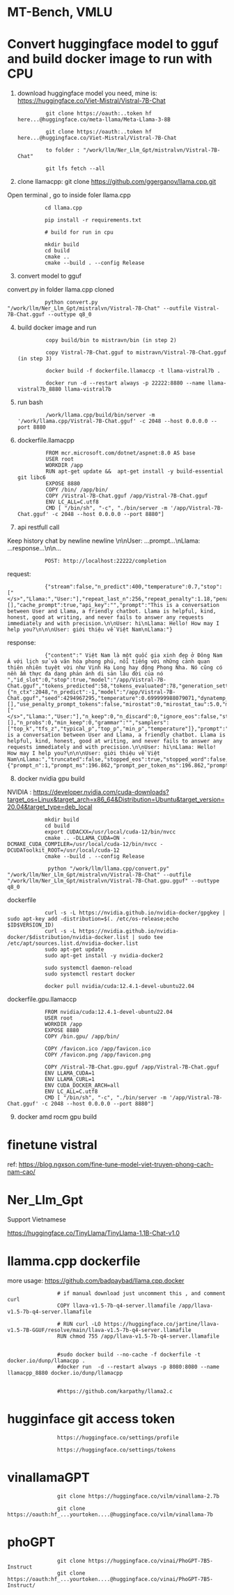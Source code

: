 
# MT-Bench, VMLU

# Convert huggingface model to gguf and build docker image to run with CPU

1. download huggingface model you need, mine is: https://huggingface.co/Viet-Mistral/Vistral-7B-Chat

                git clone https://oauth:..token hf here...@huggingface.co/meta-llama/Meta-Llama-3-8B

                git clone https://oauth:..token hf here...@huggingface.co/Viet-Mistral/Vistral-7B-Chat

                to folder : "/work/llm/Ner_Llm_Gpt/mistralvn/Vistral-7B-Chat"

                git lfs fetch --all


2. clone llamacpp: git clone https://github.com/ggerganov/llama.cpp.git

Open terminal , go to inside foler llama.cpp

                cd llama.cpp

                pip install -r requirements.txt

                # build for run in cpu

                mkdir build
                cd build
                cmake ..
                cmake --build . --config Release

3. convert model to gguf

convert.py in folder llama.cpp cloned

                python convert.py "/work/llm/Ner_Llm_Gpt/mistralvn/Vistral-7B-Chat" --outfile Vistral-7B-Chat.gguf --outtype q8_0

4. build docker image and run

                
                copy build/bin to mistravn/bin (in step 2)

                copy Vistral-7B-Chat.gguf to mistravn/Vistral-7B-Chat.gguf (in step 3)

                docker build -f dockerfile.llamaccp -t llama-vistral7b .

                docker run -d --restart always -p 22222:8880 --name llama-vistral7b_8880 llama-vistral7b

5. run bash 

                /work/llama.cpp/build/bin/server -m '/work/llama.cpp/Vistral-7B-Chat.gguf' -c 2048 --host 0.0.0.0 --port 8880

6. dockerfile.llamacpp

                FROM mcr.microsoft.com/dotnet/aspnet:8.0 AS base
                USER root
                WORKDIR /app 
                RUN apt-get update &&  apt-get install -y build-essential git libc6
                EXPOSE 8880
                COPY /bin/ /app/bin/
                COPY /Vistral-7B-Chat.gguf /app/Vistral-7B-Chat.gguf
                ENV LC_ALL=C.utf8
                CMD [ "/bin/sh", "-c", "./bin/server -m '/app/Vistral-7B-Chat.gguf' -c 2048 --host 0.0.0.0 --port 8880"]

7. api restfull call 

Keep history chat by newline newline 
\n\nUser: ...prompt...\nLlama: ...response...\n\n...

                POST: http://localhost:22222/completion

request: 

                {"stream":false,"n_predict":400,"temperature":0.7,"stop":["</s>","Llama:","User:"],"repeat_last_n":256,"repeat_penalty":1.18,"penalize_nl":false,"top_k":40,"top_p":0.95,"min_p":0.05,"tfs_z":1,"typical_p":1,"presence_penalty":0,"frequency_penalty":0,"mirostat":0,"mirostat_tau":5,"mirostat_eta":0.1,"grammar":"","n_probs":0,"min_keep":0,"image_data":[],"cache_prompt":true,"api_key":"","prompt":"This is a conversation between User and Llama, a friendly chatbot. Llama is helpful, kind, honest, good at writing, and never fails to answer any requests immediately and with precision.\n\nUser: hi\nLlama: Hello! How may I help you?\n\n\nUser: giới thiệu về Việt Nam\nLlama:"}

response:

                {"content":" Việt Nam là một quốc gia xinh đẹp ở Đông Nam Á với lịch sử và văn hóa phong phú, nổi tiếng với những cảnh quan thiên nhiên tuyệt vời như Vịnh Hạ Long hay động Phong Nha. Nó cũng có nền ẩm thực đa dạng phản ánh di sản lâu đời của nó ","id_slot":0,"stop":true,"model":"/app/Vistral-7B-Chat.gguf","tokens_predicted":58,"tokens_evaluated":78,"generation_settings":{"n_ctx":2048,"n_predict":-1,"model":"/app/Vistral-7B-Chat.gguf","seed":4294967295,"temperature":0.699999988079071,"dynatemp_range":0.0,"dynatemp_exponent":1.0,"top_k":40,"top_p":0.949999988079071,"min_p":0.05000000074505806,"tfs_z":1.0,"typical_p":1.0,"repeat_last_n":256,"repeat_penalty":1.1799999475479126,"presence_penalty":0.0,"frequency_penalty":0.0,"penalty_prompt_tokens":[],"use_penalty_prompt_tokens":false,"mirostat":0,"mirostat_tau":5.0,"mirostat_eta":0.10000000149011612,"penalize_nl":false,"stop":["</s>","Llama:","User:"],"n_keep":0,"n_discard":0,"ignore_eos":false,"stream":false,"logit_bias":[],"n_probs":0,"min_keep":0,"grammar":"","samplers":["top_k","tfs_z","typical_p","top_p","min_p","temperature"]},"prompt":"This is a conversation between User and Llama, a friendly chatbot. Llama is helpful, kind, honest, good at writing, and never fails to answer any requests immediately and with precision.\n\nUser: hi\nLlama: Hello! How may I help you?\n\n\nUser: giới thiệu về Việt Nam\nLlama:","truncated":false,"stopped_eos":true,"stopped_word":false,"stopped_limit":false,"stopping_word":"","tokens_cached":135,"timings":{"prompt_n":1,"prompt_ms":196.862,"prompt_per_token_ms":196.862,"prompt_per_second":5.079700500858469,"predicted_n":58,"predicted_ms":11245.507,"predicted_per_token_ms":193.88805172413794,"predicted_per_second":5.157615392529657}}

8. docker nvidia gpu build

NVIDIA : https://developer.nvidia.com/cuda-downloads?target_os=Linux&target_arch=x86_64&Distribution=Ubuntu&target_version=20.04&target_type=deb_local 

                mkdir build
                cd build
                export CUDACXX=/usr/local/cuda-12/bin/nvcc
                cmake .. -DLLAMA_CUDA=ON -DCMAKE_CUDA_COMPILER=/usr/local/cuda-12/bin/nvcc -DCUDAToolkit_ROOT=/usr/local/cuda-12
                cmake --build . --config Release

                 python "/work/llm/llama.cpp/convert.py" "/work/llm/Ner_Llm_Gpt/mistralvn/Vistral-7B-Chat" --outfile "/work/llm/Ner_Llm_Gpt/mistralvn/Vistral-7B-Chat.gpu.gguf" --outtype q8_0

dockerfile

                curl -s -L https://nvidia.github.io/nvidia-docker/gpgkey | sudo apt-key add -distribution=$(. /etc/os-release;echo $ID$VERSION_ID)
                curl -s -L https://nvidia.github.io/nvidia-docker/$distribution/nvidia-docker.list | sudo tee /etc/apt/sources.list.d/nvidia-docker.list
                sudo apt-get update
                sudo apt-get install -y nvidia-docker2

                sudo systemctl daemon-reload
                sudo systemctl restart docker

                docker pull nvidia/cuda:12.4.1-devel-ubuntu22.04 

dockerfile.gpu.llamaccp

                FROM nvidia/cuda:12.4.1-devel-ubuntu22.04 
                USER root
                WORKDIR /app 
                EXPOSE 8880
                COPY /bin.gpu/ /app/bin/

                COPY /favicon.ico /app/favicon.ico
                COPY /favicon.png /app/favicon.png

                COPY /Vistral-7B-Chat.gpu.gguf /app/Vistral-7B-Chat.gguf
                ENV LLAMA_CUDA=1
                ENV LLAMA_CURL=1
                ENV CUDA_DOCKER_ARCH=all
                ENV LC_ALL=C.utf8
                CMD [ "/bin/sh", "-c", "./bin/server -m '/app/Vistral-7B-Chat.gguf' -c 2048 --host 0.0.0.0 --port 8880"]

9. docker amd rocm gpu build

# finetune vistral 

ref: https://blog.ngxson.com/fine-tune-model-viet-truyen-phong-cach-nam-cao/ 

# Ner_Llm_Gpt

Support Vietnamese 

https://huggingface.co/TinyLlama/TinyLlama-1.1B-Chat-v1.0


# llamma.cpp dockerfile

more usage: https://github.com/badpaybad/llama.cpp.docker 

                    # if manual download just uncomment this , and comment curl
                    COPY llava-v1.5-7b-q4-server.llamafile /app/llava-v1.5-7b-q4-server.llamafile

                    # RUN curl -LO https://huggingface.co/jartine/llava-v1.5-7B-GGUF/resolve/main/llava-v1.5-7b-q4-server.llamafile
                    RUN chmod 755 /app/llava-v1.5-7b-q4-server.llamafile


                    #sudo docker build --no-cache -f dockerfile -t docker.io/dunp/llamacpp .
                    #docker run  -d --restart always -p 8080:8080 --name llamacpp_8880 docker.io/dunp/llamacpp


                    #https://github.com/karpathy/llama2.c 

# hugginface git access token 

                    https://huggingface.co/settings/profile

                    https://huggingface.co/settings/tokens 

# vinallamaGPT

                    git clone https://huggingface.co/vilm/vinallama-2.7b     

                    git clone https://oauth:hf_...yourtoken....@huggingface.co/vilm/vinallama-7b  


# phoGPT


                    git clone https://huggingface.co/vinai/PhoGPT-7B5-Instruct
                    git clone https://oauth:hf_...yourtoken....@huggingface.co/vinai/PhoGPT-7B5-Instruct/               



